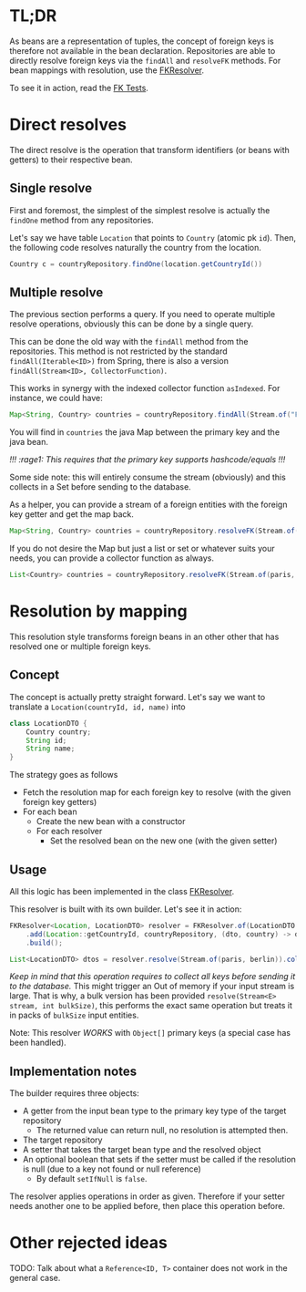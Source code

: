 # TL;DR
As beans are a representation of tuples, the concept of foreign keys is therefore not available in the bean declaration.
 Repositories are able to directly resolve foreign keys via the ```findAll``` and ```resolveFK``` methods.
 For bean mappings with resolution, use the [FKResolver](../core/src/main/java/fr/petitl/relational/repository/repository/FKResolver.java).

To see it in action, read the [FK Tests](../core/src/test/java/fr/petitl/relational/repository/fk).

# Direct resolves
The direct resolve is the operation that transform identifiers (or beans with getters) to their respective bean.

## Single resolve
First and foremost, the simplest of the simplest resolve is actually the ```findOne``` method from any repositories.

Let's say we have table ```Location``` that points to ```Country``` (atomic pk ```id```). Then, the following code
  resolves naturally the country from the location.
```java
Country c = countryRepository.findOne(location.getCountryId())
```

## Multiple resolve
The previous section performs a query. If you need to operate multiple resolve operations, obviously this can be done
 by a single query.

This can be done the old way with the ```findAll``` method from the repositories. This method is not restricted by the
 standard ```findAll(Iterable<ID>)``` from Spring, there is also a version ```findAll(Stream<ID>, CollectorFunction)```.

This works in synergy with the indexed collector function ```asIndexed```. For instance, we could have:
```java
Map<String, Country> countries = countryRepository.findAll(Stream.of("FR", "UK"), countryRepository.asIndexed());
```

You will find in ```countries``` the java Map between the primary key and the java bean.

*!!! :rage1: This requires that the primary key supports hashcode/equals !!!*

Some side note: this will entirely consume the stream (obviously) and this collects in a Set before
  sending to the database.

As a helper, you can provide a stream of a foreign entities with the foreign key getter and get the map back.

```java
Map<String, Country> countries = countryRepository.resolveFK(Stream.of(paris, berlin), Location::getCountryId);
```

If you do not desire the Map but just a list or set or whatever suits your needs, you can provide a collector function
 as always.

```java
List<Country> countries = countryRepository.resolveFK(Stream.of(paris, berlin), Location::getCountryId, st -> st.collect(Collectors.toList()));
```

# Resolution by mapping
This resolution style transforms foreign beans in an other other that has resolved one or multiple foreign keys.

## Concept
The concept is actually pretty straight forward. Let's say we want to translate a ```Location(countryId, id, name)``` into

```java
class LocationDTO {
    Country country;
    String id;
    String name;
}
```

The strategy goes as follows
* Fetch the resolution map for each foreign key to resolve (with the given foreign key getters)
* For each bean
  * Create the new bean with a constructor
  * For each resolver
    * Set the resolved bean on the new one (with the given setter)

## Usage
All this logic has been implemented in the class [FKResolver](../core/src/main/java/fr/petitl/relational/repository/repository/FKResolver.java).

This resolver is built with its own builder. Let's see it in action:

```java
FKResolver<Location, LocationDTO> resolver = FKResolver.of(LocationDTO::new)
    .add(Location::getCountryId, countryRepository, (dto, country) -> dto.country = country)
    .build();

List<LocationDTO> dtos = resolver.resolve(Stream.of(paris, berlin)).collect(Collectors.toList());
```

*Keep in mind that this operation requires to collect all keys before sending it to the database.* This might trigger
 an Out of memory if your input stream is large. That is why, a bulk version has been provided
 ```resolve(Stream<E> stream, int bulkSize)```, this performs the exact same operation but treats it in packs of
 ```bulkSize``` input entities.

Note: This resolver *WORKS* with ```Object[]``` primary keys (a special case has been handled).

## Implementation notes
The builder requires three objects:
* A getter from the input bean type to the primary key type of the target repository
  * The returned value can return null, no resolution is attempted then.
* The target repository
* A setter that takes the target bean type and the resolved object
* An optional boolean that sets if the setter must be called if the resolution is null (due to a key not found or null reference)
  * By default ```setIfNull``` is ```false```.

The resolver applies operations in order as given. Therefore if your setter needs another one to be applied before, then
 place this operation before.

# Other rejected ideas
TODO: Talk about what a ```Reference<ID, T>``` container does not work in the general case.